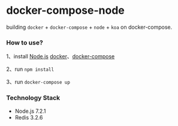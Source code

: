 # docker-compose-node

building `docker` + `docker-compose` + `node` + `koa` on docker-compose.

### How to use?

1、install [Node.js](https://nodejs.org/) [docker](https://www.docker.com/products/docker)、[docker-compose](https://www.docker.com/products/docker-compose)

2、run `npm install`

3、run `docker-compose up`

### Technology Stack
* Node.js 7.2.1
* Redis 3.2.6